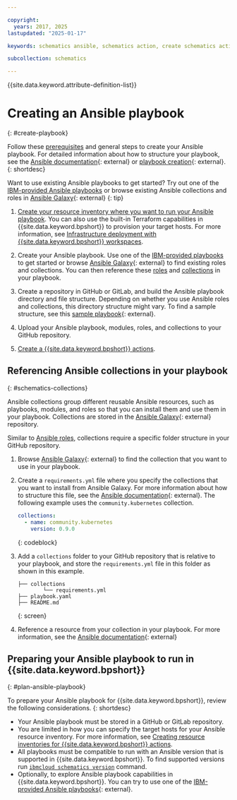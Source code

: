 ```yaml
---

copyright:
  years: 2017, 2025
lastupdated: "2025-01-17"

keywords: schematics ansible, schematics action, create schematics actions, run ansible playbooks

subcollection: schematics

---
```


{{site.data.keyword.attribute-definition-list}}

# Creating an Ansible playbook
{: #create-playbook}

Follow these [prerequisites](#plan-ansible-playbook) and general steps to create your Ansible playbook. For detailed information about how to structure your playbook, see the [Ansible documentation](https://docs.ansible.com/ansible/latest/playbook_guide/playbooks_intro.html){: external} or [playbook creation](https://docs.ansible.com/ansible/latest/getting_started/get_started_playbook.html){: external}.
{: shortdesc}

Want to use existing Ansible playbooks to get started? Try out one of the [IBM-provided Ansible playbooks](/docs/schematics?topic=schematics-sample_actiontemplates) or browse existing Ansible collections and roles in [Ansible Galaxy](https://galaxy.ansible.com/){: external}
{: tip}

1. [Create your resource inventory where you want to run your Ansible playbook](/docs/schematics?topic=schematics-inventories-setup). You can also use the built-in Terraform capabilities in {{site.data.keyword.bpshort}} to provision your target hosts. For more information, see [Infrastructure deployment with {{site.data.keyword.bpshort}} workspaces](/docs/schematics?topic=schematics-how-it-works#how-to-workspaces).

2. Create your Ansible playbook. Use one of the [IBM-provided playbooks](/docs/schematics?topic=schematics-sample_actiontemplates) to get started or browse [Ansible Galaxy](https://galaxy.ansible.com/){: external} to find existing roles and collections. You can then reference these [roles](/docs/schematics?topic=schematics-ansible-roles-galaxy#main-file) and [collections](#schematics-collections) in your playbook.

3. Create a repository in GitHub or GitLab, and build the Ansible playbook directory and file structure. Depending on whether you use Ansible roles and collections, this directory structure might vary. To find a sample structure, see this [sample playbook](https://github.com/Cloud-Schematics/ansible-app-deploy-iks/blob/master/site.yml){: external}.

4. Upload your Ansible playbook, modules, roles, and collections to your GitHub repository. 
5. [Create a {{site.data.keyword.bpshort}} actions](/docs/schematics?topic=schematics-action-working#create-action).

## Referencing Ansible collections in your playbook
{: #schematics-collections}

Ansible collections group different reusable Ansible resources, such as playbooks, modules, and roles so that you can install them and use them in your playbook. Collections are stored in the [Ansible Galaxy](https://galaxy.ansible.com/){: external} repository.

Similar to [Ansible roles](/docs/schematics?topic=schematics-ansible-roles-galaxy#main-file), collections require a specific folder structure in your GitHub repository.

1. Browse [Ansible Galaxy](https://galaxy.ansible.com/){: external} to find the collection that you want to use in your playbook.
2. Create a `requirements.yml` file where you specify the collections that you want to install from Ansible Galaxy. For more information about how to structure this file, see the [Ansible documentation](https://docs.ansible.com/ansible/latest/galaxy/user_guide.html#installing-collections){: external}. The following example uses the `community.kubernetes` collection.

    ```yaml
    collections:
      - name: community.kubernetes
        version: 0.9.0
    ```
    {: codeblock}

3. Add a `collections` folder to your GitHub repository that is relative to your playbook, and store the `requirements.yml` file in this folder as shown in this example.

    ```text
    ├── collections
            └── requirements.yml
    ├── playbook.yaml
    ├── README.md
    ```
    {: screen}

4. Reference a resource from your collection in your playbook. For more information, see the [Ansible documentation](https://docs.ansible.com/ansible/2.9/user_guide/collections_using.html#using-collections-in-a-playbook){: external}

## Preparing your Ansible playbook to run in {{site.data.keyword.bpshort}} 
{: #plan-ansible-playbook}

To prepare your Ansible playbook for {{site.data.keyword.bpshort}}, review the following considerations.
{: shortdesc}

- Your Ansible playbook must be stored in a GitHub or GitLab repository.
- You are limited in how you can specify the target hosts for your Ansible resource inventory. For more information, see [Creating resource inventories for {{site.data.keyword.bpshort}} actions](/docs/schematics?topic=schematics-inventories-setup). 
- All playbooks must be compatible to run with an Ansible version that is supported in {{site.data.keyword.bpshort}}. To find supported versions run [`ibmcloud schematics version`](/docs/schematics?topic=schematics-schematics-cli-reference#schematics-version) command. 
- Optionally, to explore Ansible playbook capabilities in {{site.data.keyword.bpshort}}. You can try to use one of the [IBM-provided Ansible playbooks](https://github.com/Cloud-Schematics?q=topic%3Aansible-playbook){: external}.
